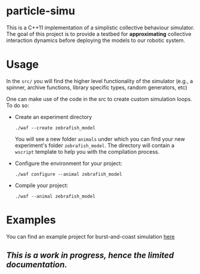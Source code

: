 #  particle-simu 

This is a C++11 implementation of a simplistic collective behaviour simulator. The goal of this project is to provide a testbed for __approximating__  collective interaction dynamics before deploying the models to our robotic system.

# Usage

In the `src/` you will find the higher level functionality of the simulator (e.g., a spinner, archive functions, library specific types, random generators, etc)

One can make use of the code in the src to create custom simulation loops. To do so:

- Create an experiment directory
    
    `./waf --create zebrafish_model`
    
   You will see a new folder `animals` under which you can find your new experiment's folder `zebrafish_model`. The directory will contain a `wscript` template to help you with the compilation process.
   
- Configure the environment for your project:
  
   `./waf configure --animal zebrafish_model`

- Compile your project:
  
   `./waf --animal zebrafish_model`
   

# Examples
You can find an example project for burst-and-coast simulation [here](https://github.com/epfl-mobots/burst-and-coast)
   
   


## *__This is a work in progress, hence the limited documentation.__* 
